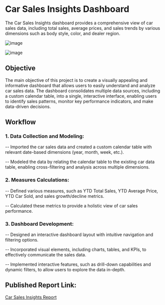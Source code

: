 # Car Sales Insights Dashboard
 The Car Sales Insights dashboard provides a comprehensive view of car sales data, including total sales, average prices, and sales trends by various dimensions such as body style, color, and dealer region.

![image](https://github.com/user-attachments/assets/9476b507-29f5-4ead-a78c-34a8205a85f4)

![image](https://github.com/user-attachments/assets/0a57dbf1-2e5f-4b5c-833c-3d861c6352bf)

## Objective 
 The main objective of this project is to create a visually appealing and informative dashboard that allows users to easily understand and analyze car sales data. The dashboard consolidates multiple data sources, including a custom calendar table, into a single, interactive interface, enabling users to identify sales patterns, monitor key performance indicators, and make data-driven decisions.

## Workflow

### 1. Data Collection and Modeling:

-- Imported the car sales data and created a custom calendar table with relevant date-based dimensions (year, month, week, etc.).

-- Modeled the data by relating the calendar table to the existing car data table, enabling cross-filtering and analysis across multiple dimensions.


### 2. Measures Calculations:

-- Defined various measures, such as YTD Total Sales, YTD Average Price, YTD Car Sold, and sales growth/decline metrics.

-- Calculated these metrics to provide a holistic view of car sales performance.


### 3. Dashboard Development:

-- Designed an interactive dashboard layout with intuitive navigation and filtering options.

-- Incorporated visual elements, including charts, tables, and KPIs, to effectively communicate the sales data.

-- Implemented interactive features, such as drill-down capabilities and dynamic filters, to allow users to explore the data in-depth.

## Published Report Link:
[Car Sales Insights Report](https://app.powerbi.com/groups/me/reports/736b650a-885f-4242-8bc1-7793c0dc2902/7c7fb4cd411034c16660?experience=power-bi)
